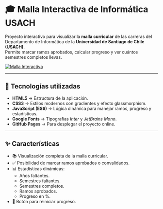 # 🎓 Malla Interactiva de Informática USACH

Proyecto interactivo para visualizar la **malla curricular** de las carreras del Departamento de Informática de la **Universidad de Santiago de Chile (USACH)**.  
Permite marcar ramos aprobados, calcular progreso y ver cuántos semestres completos llevas.

[![Malla Interactiva](https://img.shields.io/badge/🌐_Malla%20Interactiva-USACH-blueviolet?style=for-the-badge)](https://friedemmm.github.io/Malla-Interactiva-Informatica-USACH)

---

## 🚀 Tecnologías utilizadas

- **HTML5** → Estructura de la aplicación.
- **CSS3** → Estilos modernos con gradientes y efecto glassmorphism.
- **JavaScript (ES6)** → Lógica dinámica para manejar ramos, progreso y estadísticas.
- **Google Fonts** → Tipografías *Inter* y *JetBrains Mono*.
- **GitHub Pages** → Para desplegar el proyecto online.

---

## ✨ Características

- 📚 Visualización completa de la malla curricular.
- ✅ Posibilidad de marcar ramos aprobados o convalidados.
- 📊 Estadísticas dinámicas:  
  - Años faltantes.
  - Semestres faltantes.
  - Semestres completos.
  - Ramos aprobados.  
  - Progreso en %. 
- 🔄 Botón para reiniciar progreso. 
